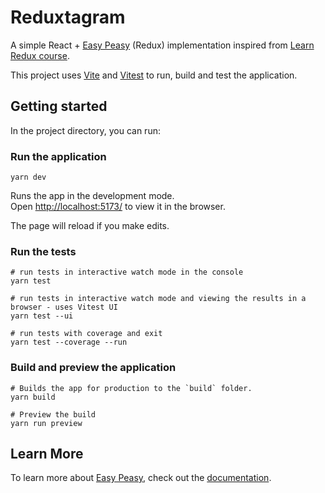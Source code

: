 # Reduxtagram

A simple React + [Easy Peasy](https://easy-peasy.now.sh/) (Redux) implementation inspired from [Learn Redux course](https://learnredux.com/).

This project uses [Vite](https://vitejs.dev) and [Vitest](https://vitest.dev) to run, build and test the application.


## Getting started

In the project directory, you can run:

### Run the application

```shell
yarn dev
```

Runs the app in the development mode.<br />
Open [http://localhost:5173/](http://localhost:5173/) to view it in the browser.

The page will reload if you make edits.<br />

### Run the tests

```shell
# run tests in interactive watch mode in the console
yarn test

# run tests in interactive watch mode and viewing the results in a browser - uses Vitest UI
yarn test --ui

# run tests with coverage and exit
yarn test --coverage --run
```

### Build and preview the application

```shell
# Builds the app for production to the `build` folder.
yarn build

# Preview the build
yarn run preview
```

## Learn More

To learn more about [Easy Peasy](https://easy-peasy.now.sh/), check out the [documentation](https://easy-peasy.now.sh/).

